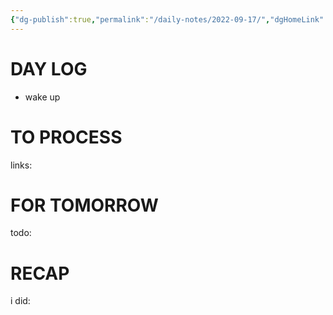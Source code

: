 ```yaml
---
{"dg-publish":true,"permalink":"/daily-notes/2022-09-17/","dgHomeLink":true,"dgPassFrontmatter":false,"dgShowBacklinks":true,"dgShowLocalGraph":true,"dgShowInlineTitle":true}
---
```



# DAY LOG
- wake up
# TO PROCESS
links:
# FOR TOMORROW
todo:
# RECAP
i did:


